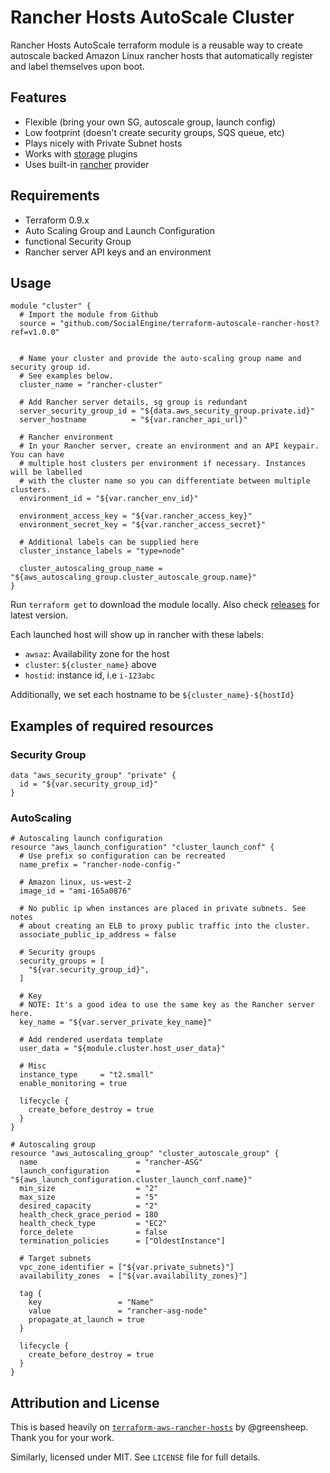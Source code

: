 # Rancher Hosts AutoScale Cluster

Rancher Hosts AutoScale terraform module is a reusable way
to create autoscale backed Amazon Linux rancher hosts that
automatically register and label themselves upon boot.

## Features

* Flexible (bring your own SG, autoscale group, launch config)
* Low footprint (doesn't create security groups, SQS queue, etc)
* Plays nicely with Private Subnet hosts
* Works with [storage](https://github.com/rancher/storage) plugins
* Uses built-in [rancher](https://www.terraform.io/docs/providers/rancher/index.html) provider

## Requirements

- Terraform 0.9.x
- Auto Scaling Group and Launch Configuration
- functional Security Group
- Rancher server API keys and an environment

## Usage

```hcl
module "cluster" {
  # Import the module from Github
  source = "github.com/SocialEngine/terraform-autoscale-rancher-host?ref=v1.0.0"


  # Name your cluster and provide the auto-scaling group name and security group id.
  # See examples below.
  cluster_name = "rancher-cluster"

  # Add Rancher server details, sg group is redundant
  server_security_group_id = "${data.aws_security_group.private.id}"
  server_hostname          = "${var.rancher_api_url}"

  # Rancher environment
  # In your Rancher server, create an environment and an API keypair. You can have
  # multiple host clusters per environment if necessary. Instances will be labelled
  # with the cluster name so you can differentiate between multiple clusters.
  environment_id = "${var.rancher_env_id}"

  environment_access_key = "${var.rancher_access_key}"
  environment_secret_key = "${var.rancher_access_secret}"

  # Additional labels can be supplied here
  cluster_instance_labels = "type=node"

  cluster_autoscaling_group_name = "${aws_autoscaling_group.cluster_autoscale_group.name}"
}
```

Run `terraform get` to download the module locally. Also check 
[releases](https://github.com/SocialEngine/terraform-autoscale-rancher-host/releases) for latest version.

Each launched host will show up in rancher with these labels:

- `awsaz`: Availability zone for the host
- `cluster`: `${cluster_name}` above
- `hostid`: instance id, i.e `i-123abc`

Additionally, we set each hostname to be `${cluster_name}-${hostId}`

## Examples of required resources

### Security Group

```hcl
data "aws_security_group" "private" {
  id = "${var.security_group_id}"
}
```

### AutoScaling

```hcl
# Autoscaling launch configuration
resource "aws_launch_configuration" "cluster_launch_conf" {
  # Use prefix so configuration can be recreated
  name_prefix = "rancher-node-config-"

  # Amazon linux, us-west-2
  image_id = "ami-165a0876"

  # No public ip when instances are placed in private subnets. See notes
  # about creating an ELB to proxy public traffic into the cluster.
  associate_public_ip_address = false

  # Security groups
  security_groups = [
    "${var.security_group_id}",
  ]

  # Key
  # NOTE: It's a good idea to use the same key as the Rancher server here.
  key_name = "${var.server_private_key_name}"

  # Add rendered userdata template
  user_data = "${module.cluster.host_user_data}"

  # Misc
  instance_type     = "t2.small"
  enable_monitoring = true

  lifecycle {
    create_before_destroy = true
  }
}

# Autoscaling group
resource "aws_autoscaling_group" "cluster_autoscale_group" {
  name                      = "rancher-ASG"
  launch_configuration      = "${aws_launch_configuration.cluster_launch_conf.name}"
  min_size                  = "2"
  max_size                  = "5"
  desired_capacity          = "2"
  health_check_grace_period = 180
  health_check_type         = "EC2"
  force_delete              = false
  termination_policies      = ["OldestInstance"]

  # Target subnets
  vpc_zone_identifier = ["${var.private_subnets}"]
  availability_zones  = ["${var.availability_zones}"]

  tag {
    key                 = "Name"
    value               = "rancher-asg-node"
    propagate_at_launch = true
  }

  lifecycle {
    create_before_destroy = true
  }
}
```

## Attribution and License 

This is based heavily on [`terraform-aws-rancher-hosts`](https://github.com/greensheep/terraform-aws-rancher-hosts) by @greensheep. Thank you for your work.

Similarly, licensed under MIT. See `LICENSE` file for full details.